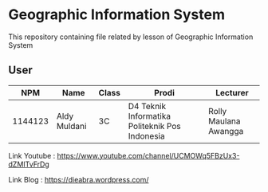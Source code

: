 # Geographic Information System

This repository containing file related by lesson of Geographic Information System<br>

 

## User
NPM| Name| Class | Prodi | Lecturer 
------------ | ------------- | ------------- | ------------- | -------------
1144123| Aldy Muldani| 3C| D4 Teknik Informatika Politeknik Pos Indonesia | Rolly Maulana Awangga

Link Youtube : https://www.youtube.com/channel/UCMOWq5FBzUx3-dZMITvFrDg 


Link Blog : https://dieabra.wordpress.com/
